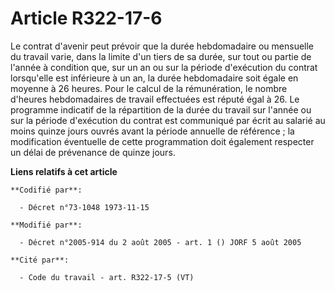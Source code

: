 # Article R322-17-6

Le contrat d'avenir peut prévoir que la durée hebdomadaire ou mensuelle du travail varie, dans la limite d'un tiers de sa
durée, sur tout ou partie de l'année à condition que, sur un an ou sur la période d'exécution du contrat lorsqu'elle est
inférieure à un an, la durée hebdomadaire soit égale en moyenne à 26 heures. Pour le calcul de la rémunération, le nombre
d'heures hebdomadaires de travail effectuées est réputé égal à 26. Le programme indicatif de la répartition de la durée du
travail sur l'année ou sur la période d'exécution du contrat est communiqué par écrit au salarié au moins quinze jours ouvrés
avant la période annuelle de référence ; la modification éventuelle de cette programmation doit également respecter un délai
de prévenance de quinze jours.

**Liens relatifs à cet article**

	**Codifié par**:

	  - Décret n°73-1048 1973-11-15

	**Modifié par**:

	  - Décret n°2005-914 du 2 août 2005 - art. 1 () JORF 5 août 2005

	**Cité par**:

	  - Code du travail - art. R322-17-5 (VT)
